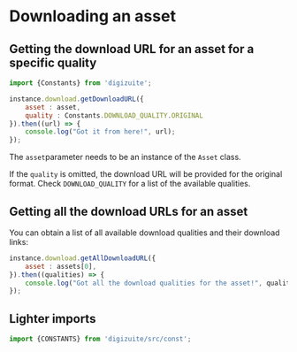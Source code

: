 # Downloading an asset 

## Getting the download URL for an asset for a specific quality

```js
import {Constants} from 'digizuite';

instance.download.getDownloadURL({
    asset : asset,
    quality : Constants.DOWNLOAD_QUALITY.ORIGINAL
}).then((url) => {
    console.log("Got it from here!", url);
});
```

The ```asset```parameter needs to be an instance of the ```Asset``` class. 

If the ```quality``` is omitted, the download URL will be provided for the original format. 
Check ```DOWNLOAD_QUALITY``` for a list of the available qualities.

## Getting all the download URLs for an asset

You can obtain a list of all available download qualities and their download links:

```js
instance.download.getAllDownloadURL({
    asset : assets[0],
}).then((qualities) => {
    console.log("Got all the download qualities for the asset!", qualities);
});
```

## Lighter imports
```js
import {CONSTANTS} from 'digizuite/src/const';
```
